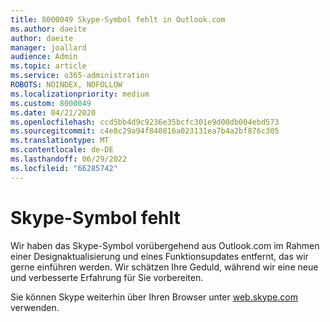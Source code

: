 ```yaml
---
title: 8000049 Skype-Symbol fehlt in Outlook.com
ms.author: daeite
author: daeite
manager: joallard
audience: Admin
ms.topic: article
ms.service: o365-administration
ROBOTS: NOINDEX, NOFOLLOW
ms.localizationpriority: medium
ms.custom: 8000049
ms.date: 04/21/2020
ms.openlocfilehash: ccd5bb4d9c9236e35bcfc301e9d00db004ebd573
ms.sourcegitcommit: c4e8c29a94f840816a023131ea7b4a2bf876c305
ms.translationtype: MT
ms.contentlocale: de-DE
ms.lasthandoff: 06/29/2022
ms.locfileid: "66285742"
---
```

# <a name="skype-icon-missing"></a>Skype-Symbol fehlt

Wir haben das Skype-Symbol vorübergehend aus Outlook.com im Rahmen einer Designaktualisierung und eines Funktionsupdates entfernt, das wir gerne einführen werden. Wir schätzen Ihre Geduld, während wir eine neue und verbesserte Erfahrung für Sie vorbereiten.

Sie können Skype weiterhin über Ihren Browser unter [web.skype.com](https://web.skype.com) verwenden.